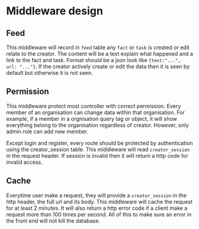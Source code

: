 # Middleware design

## Feed

This middleware will record in `feed` table any `fact` or `task` is created or edit relate to the creator. The content will be a text explain what happened and a link to the fact and task. Format should be a json look like `{text:"...", url: "..."}`.
If the creator actively create or edit the data then it is seen by default but otherwise it is not seen.

## Permission

This middleware protect most controller with correct permission. Every member of an organisation can change data within that organisation. For example, if a member in a orgnisation query tag or object, it will show everything belong to the organisation regardless of creator.
However, only admin role can add new member.

Except login and register, every route should be protected by authentication using the creator_session table. This middleware will read `creator_session` in the request header. If session is invalid then it will return a http code for invalid access.

## Cache

Everytime user make a request, they will provide a `creator_session` in the http header, the full url and its body. This middleware will cache the request for at least 2 minutes. It will also return a http error code if a client make a request more than 100 times per second. All of this to make sure an error in the front end will not kill the database.
